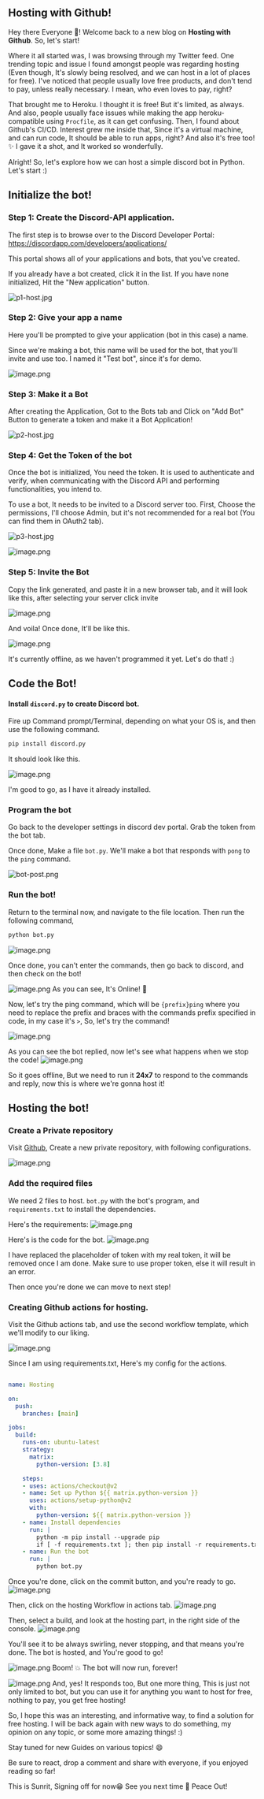 ## Hosting with Github!

Hey there Everyone 👋! Welcome back to a new blog on **Hosting with Github**. So, let's start!

Where it all started was, I was browsing through my Twitter feed. One trending topic and issue I found amongst people was regarding hosting (Even though, It's slowly being resolved, and we can host in a lot of places for free). I've noticed that people usually love free products, and don't tend to pay, unless really necessary. I mean, who even loves to pay, right?

That brought me to Heroku. I thought it is free! But it's limited, as always. And also, people usually face issues while making the app heroku-compatible using `Procfile`, as it can get confusing. Then, I found about Github's CI/CD. Interest grew me inside that, Since it's a virtual machine, and can run code, It should be able to run apps, right? And also it's free too! ✨ I gave it a shot, and It worked so wonderfully.

Alright! So, let's explore how we can host a simple discord bot in Python. Let's start :)

## Initialize the bot!

### Step 1: Create the Discord-API application.
The first step is to browse over to the Discord Developer Portal: https://discordapp.com/developers/applications/

This portal shows all of your applications and bots, that you've created.

If you already have a bot created, click it in the list. If you have none initialized, Hit the "New application" button.

![p1-host.jpg](https://cdn.hashnode.com/res/hashnode/image/upload/v1597834639296/PUldK8A7H.jpeg)

### Step 2: Give your app a name
Here you'll be prompted to give your application (bot in this case) a name.

Since we're making a bot, this name will be used for the bot, that you'll invite and use too. I named it "Test bot", since it's for demo.

![image.png](https://cdn.hashnode.com/res/hashnode/image/upload/v1597834737839/OUWqOlJOE.png)

### Step 3: Make it a Bot
After creating the Application, Got to the Bots tab and Click on "Add Bot" Button to generate a token and make it a Bot Application!

![p2-host.jpg](https://cdn.hashnode.com/res/hashnode/image/upload/v1597834893470/OCw1kvR-L.jpeg)

### Step 4: Get the Token of the bot
Once the bot is initialized, You need the token. It is used to authenticate and verify, when communicating with the Discord API and performing functionalities, you intend to.

To use a bot, It needs to be invited to a Discord server too. First, Choose the permissions, I'll choose Admin, but it's not recommended for a real bot (You can find them in OAuth2 tab).

![p3-host.jpg](https://cdn.hashnode.com/res/hashnode/image/upload/v1597834976379/xjWD4ViuF.jpeg)

![image.png](https://cdn.hashnode.com/res/hashnode/image/upload/v1597835129384/utaJ8V1vg.png)

### Step 5: Invite the Bot
Copy the link generated, and paste it in a new browser tab, and it will look like this, after selecting your server click invite

![image.png](https://cdn.hashnode.com/res/hashnode/image/upload/v1597835263379/MbwZYpduI.png)

And voila! Once done, It'll be like this.

![image.png](https://cdn.hashnode.com/res/hashnode/image/upload/v1597835314157/fZn3QVf_f.png)

It's currently offline, as we haven't programmed it yet. Let's do that! :)

## Code the Bot!
#### Install `discord.py` to create Discord bot.
Fire up Command prompt/Terminal, depending on what your OS is, and then use the following command.
```sh
pip install discord.py
```

It should look like this.

![image.png](https://cdn.hashnode.com/res/hashnode/image/upload/v1597835426603/UPBTEc1C8.png)

I'm good to go, as I have it already installed.

### Program the bot
Go back to the developer settings in discord dev portal. Grab the token from the bot tab.

Once done, Make a file `bot.py`. We'll make a bot that responds with `pong` to the `ping` command.

![bot-post.png](https://cdn.hashnode.com/res/hashnode/image/upload/v1597835952234/L4iGqWTON.png)

### Run the bot! 
Return to the terminal now, and navigate to the file location. Then run the following command,
```sh
python bot.py
```

![image.png](https://cdn.hashnode.com/res/hashnode/image/upload/v1597836043701/88wVszvSK.png)

Once done, you can't enter the commands, then go back to discord, and then check on the bot!

![image.png](https://cdn.hashnode.com/res/hashnode/image/upload/v1597836151452/gTl46ycmR.png)
As you can see, It's Online! 🎉

Now, let's try the ping command, which will be `{prefix}ping` where you need to replace the prefix and braces with the commands prefix specified in code, in my case it's `>`, So, let's try the command!

![image.png](https://cdn.hashnode.com/res/hashnode/image/upload/v1597836261208/-gN94hoLa.png)

As you can see the bot replied, now let's see what happens when we stop the code!
![image.png](https://cdn.hashnode.com/res/hashnode/image/upload/v1597835314157/fZn3QVf_f.png)

So it goes offline, But we need to run it **24x7** to respond to the commands and reply, now this is where we're gonna host it!

## Hosting the bot!
### Create a Private repository
Visit [Github](https://github.com), Create a new private repository, with following configurations.

![image.png](https://cdn.hashnode.com/res/hashnode/image/upload/v1597836527151/_acSy5xkH.png)

### Add the required files
We need 2 files to host. `bot.py` with the bot's program, and `requirements.txt` to install the dependencies.

Here's the requirements:
![image.png](https://cdn.hashnode.com/res/hashnode/image/upload/v1597836696385/a1MsZuOIIu.png)

Here's is the code for the bot.
![image.png](https://cdn.hashnode.com/res/hashnode/image/upload/v1597836766277/N6qIxmeJ8.png)

I have replaced the placeholder of token with my real token, it will be removed once I am done. Make sure to use proper token, else it will result in an error.

Then once you're done we can move to next step!

### Creating Github actions for hosting.
Visit the Github actions tab, and use the second workflow template, which we'll modify to our liking.

![image.png](https://cdn.hashnode.com/res/hashnode/image/upload/v1597836892685/3ePNrY8xd.png)

Since I am using requirements.txt, Here's my config for the actions.
```yaml

name: Hosting

on:
  push:
    branches: [main]

jobs:
  build:
    runs-on: ubuntu-latest
    strategy:
      matrix:
        python-version: [3.8]

    steps:
    - uses: actions/checkout@v2
    - name: Set up Python ${{ matrix.python-version }}
      uses: actions/setup-python@v2
      with:
        python-version: ${{ matrix.python-version }}
    - name: Install dependencies
      run: |
        python -m pip install --upgrade pip
        if [ -f requirements.txt ]; then pip install -r requirements.txt; fi
    - name: Run the bot
      run: |
        python bot.py
```
Once you're done, click on the commit button, and you're ready to go.
![image.png](https://cdn.hashnode.com/res/hashnode/image/upload/v1597837257016/Kbjq6olOz.png)

Then, click on the hosting Workflow in actions tab.
![image.png](https://cdn.hashnode.com/res/hashnode/image/upload/v1597837297373/pn6j2AW-C.png)

Then, select a build, and look at the hosting part, in the right side of the console.
![image.png](https://cdn.hashnode.com/res/hashnode/image/upload/v1597837347591/uViUTlJ6l.png)

You'll see it to be always swirling, never stopping, and that means you're done. The bot is hosted, and You're good to go!

![image.png](https://cdn.hashnode.com/res/hashnode/image/upload/v1597837401006/-89ilkiY8.png)
Boom! 💥 The bot will now run, forever!

![image.png](https://cdn.hashnode.com/res/hashnode/image/upload/v1597837438816/GSDB3bGdP.png)
And, yes! It responds too, But one more thing, This is just not only limited to bot, but you can use it for anything you want to host for free, nothing to pay, you get free hosting!

So, I hope this was an interesting, and informative way, to find a solution for free hosting. I will be back again with new ways to do something, my opinion on any topic, or some more amazing things! :)

Stay tuned for new Guides on various topics! 😄

Be sure to react, drop a comment and share with everyone, if you enjoyed reading so far!

This is Sunrit, Signing off for now😁
See you next time 👋 Peace Out!